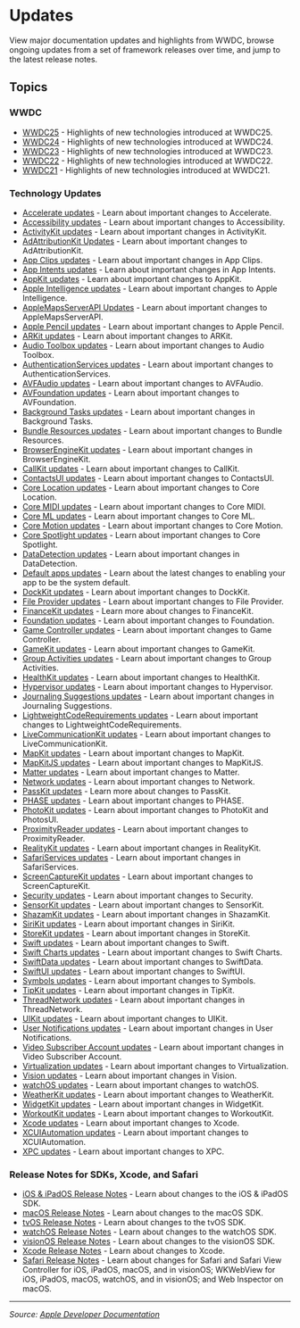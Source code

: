 # Updates

View major documentation updates and highlights from WWDC, browse ongoing updates from a set of framework releases over time, and jump to the latest release notes.

## Topics

### WWDC
- [WWDC25](https://developer.apple.com/documentation/updates/wwdc25) - Highlights of new technologies introduced at WWDC25.
- [WWDC24](https://developer.apple.com/documentation/updates/wwdc24) - Highlights of new technologies introduced at WWDC24.
- [WWDC23](https://developer.apple.com/documentation/updates/wwdc23) - Highlights of new technologies introduced at WWDC23.
- [WWDC22](https://developer.apple.com/documentation/updates/wwdc22) - Highlights of new technologies introduced at WWDC22.
- [WWDC21](https://developer.apple.com/documentation/updates/wwdc21) - Highlights of new technologies introduced at WWDC21.

### Technology Updates
- [Accelerate updates](https://developer.apple.com/documentation/updates/accelerate_updates) - Learn about important changes to Accelerate.
- [Accessibility updates](https://developer.apple.com/documentation/updates/accessibility_updates) - Learn about important changes to Accessibility.
- [ActivityKit updates](https://developer.apple.com/documentation/updates/activitykit_updates) - Learn about important changes in ActivityKit.
- [AdAttributionKit Updates](https://developer.apple.com/documentation/updates/adattributionkit_updates) - Learn about important changes to AdAttributionKit.
- [App Clips updates](https://developer.apple.com/documentation/updates/app_clips_updates) - Learn about important changes in App Clips.
- [App Intents updates](https://developer.apple.com/documentation/updates/app_intents_updates) - Learn about important changes in App Intents.
- [AppKit updates](https://developer.apple.com/documentation/updates/appkit_updates) - Learn about important changes to AppKit.
- [Apple Intelligence updates](https://developer.apple.com/documentation/updates/apple_intelligence_updates) - Learn about important changes to Apple Intelligence.
- [AppleMapsServerAPI Updates](https://developer.apple.com/documentation/updates/applemapsserverapi_updates) - Learn about important changes to AppleMapsServerAPI.
- [Apple Pencil updates](https://developer.apple.com/documentation/updates/apple_pencil_updates) - Learn about important changes to Apple Pencil.
- [ARKit updates](https://developer.apple.com/documentation/updates/arkit_updates) - Learn about important changes to ARKit.
- [Audio Toolbox updates](https://developer.apple.com/documentation/updates/audio_toolbox_updates) - Learn about important changes to Audio Toolbox.
- [AuthenticationServices updates](https://developer.apple.com/documentation/updates/authenticationservices_updates) - Learn about important changes to AuthenticationServices.
- [AVFAudio updates](https://developer.apple.com/documentation/updates/avfaudio_updates) - Learn about important changes to AVFAudio.
- [AVFoundation updates](https://developer.apple.com/documentation/updates/avfoundation_updates) - Learn about important changes to AVFoundation.
- [Background Tasks updates](https://developer.apple.com/documentation/updates/background_tasks_updates) - Learn about important changes in Background Tasks.
- [Bundle Resources updates](https://developer.apple.com/documentation/updates/bundle_resources_updates) - Learn about important changes to Bundle Resources.
- [BrowserEngineKit updates](https://developer.apple.com/documentation/updates/browserenginekit_updates) - Learn about important changes in BrowserEngineKit.
- [CallKit updates](https://developer.apple.com/documentation/updates/callkit_updates) - Learn about important changes to CallKit.
- [ContactsUI updates](https://developer.apple.com/documentation/updates/contactsui_updates) - Learn about important changes to ContactsUI.
- [Core Location updates](https://developer.apple.com/documentation/updates/core_location_updates) - Learn about important changes to Core Location.
- [Core MIDI updates](https://developer.apple.com/documentation/updates/core_midi_updates) - Learn about important changes to Core MIDI.
- [Core ML updates](https://developer.apple.com/documentation/updates/core_ml_updates) - Learn about important changes to Core ML.
- [Core Motion updates](https://developer.apple.com/documentation/updates/core_motion_updates) - Learn about important changes to Core Motion.
- [Core Spotlight updates](https://developer.apple.com/documentation/updates/core_spotlight_updates) - Learn about important changes to Core Spotlight.
- [DataDetection updates](https://developer.apple.com/documentation/updates/datadetection_updates) - Learn about important changes in DataDetection.
- [Default apps updates](https://developer.apple.com/documentation/updates/default_apps_updates) - Learn about the latest changes to enabling your app to be the system default.
- [DockKit updates](https://developer.apple.com/documentation/updates/dockkit_updates) - Learn about important changes to DockKit.
- [File Provider updates](https://developer.apple.com/documentation/updates/file_provider_updates) - Learn about important changes to File Provider.
- [FinanceKit updates](https://developer.apple.com/documentation/updates/financekit_updates) - Learn more about changes to FinanceKit.
- [Foundation updates](https://developer.apple.com/documentation/updates/foundation_updates) - Learn about important changes to Foundation.
- [Game Controller updates](https://developer.apple.com/documentation/updates/game_controller_updates) - Learn about important changes to Game Controller.
- [GameKit updates](https://developer.apple.com/documentation/updates/gamekit_updates) - Learn about important changes to GameKit.
- [Group Activities updates](https://developer.apple.com/documentation/updates/group_activities_updates) - Learn about important changes to Group Activities.
- [HealthKit updates](https://developer.apple.com/documentation/updates/healthkit_updates) - Learn about important changes to HealthKit.
- [Hypervisor updates](https://developer.apple.com/documentation/updates/hypervisor_updates) - Learn about important changes to Hypervisor.
- [Journaling Suggestions updates](https://developer.apple.com/documentation/updates/journaling_suggestions_updates) - Learn about important changes in Journaling Suggestions.
- [LightweightCodeRequirements updates](https://developer.apple.com/documentation/updates/lightweightcoderequirements_updates) - Learn about important changes to LightweightCodeRequirements.
- [LiveCommunicationKit updates](https://developer.apple.com/documentation/updates/livecommunicationkit_updates) - Learn about important changes to LiveCommunicationKit.
- [MapKit updates](https://developer.apple.com/documentation/updates/mapkit_updates) - Learn about important changes to MapKit.
- [MapKitJS updates](https://developer.apple.com/documentation/updates/mapkitjs_updates) - Learn about important changes to MapKitJS.
- [Matter updates](https://developer.apple.com/documentation/updates/matter_updates) - Learn about important changes to Matter.
- [Network updates](https://developer.apple.com/documentation/updates/network_updates) - Learn about important changes to Network.
- [PassKit updates](https://developer.apple.com/documentation/updates/passkit_updates) - Learn more about changes to PassKit.
- [PHASE updates](https://developer.apple.com/documentation/updates/phase_updates) - Learn about important changes to PHASE.
- [PhotoKit updates](https://developer.apple.com/documentation/updates/photokit_updates) - Learn about important changes to PhotoKit and PhotosUI.
- [ProximityReader updates](https://developer.apple.com/documentation/updates/proximityreader_updates) - Learn about important changes to ProximityReader.
- [RealityKit updates](https://developer.apple.com/documentation/updates/realitykit_updates) - Learn about important changes in RealityKit.
- [SafariServices updates](https://developer.apple.com/documentation/updates/safariservices_updates) - Learn about important changes in SafariServices.
- [ScreenCaptureKit updates](https://developer.apple.com/documentation/updates/screencapturekit_updates) - Learn about important changes to ScreenCaptureKit.
- [Security updates](https://developer.apple.com/documentation/updates/security_updates) - Learn about important changes to Security.
- [SensorKit updates](https://developer.apple.com/documentation/updates/sensorkit_updates) - Learn about important changes to SensorKit.
- [ShazamKit updates](https://developer.apple.com/documentation/updates/shazamkit_updates) - Learn about important changes in ShazamKit.
- [SiriKit updates](https://developer.apple.com/documentation/updates/sirikit_updates) - Learn about important changes in SiriKit.
- [StoreKit updates](https://developer.apple.com/documentation/updates/storekit_updates) - Learn about important changes in StoreKit.
- [Swift updates](https://developer.apple.com/documentation/updates/swift_updates) - Learn about important changes to Swift.
- [Swift Charts updates](https://developer.apple.com/documentation/updates/swift_charts_updates) - Learn about important changes to Swift Charts.
- [SwiftData updates](https://developer.apple.com/documentation/updates/swiftdata_updates) - Learn about important changes to SwiftData.
- [SwiftUI updates](https://developer.apple.com/documentation/updates/swiftui_updates) - Learn about important changes to SwiftUI.
- [Symbols updates](https://developer.apple.com/documentation/updates/symbols_updates) - Learn about important changes to Symbols.
- [TipKit updates](https://developer.apple.com/documentation/updates/tipkit_updates) - Learn about important changes in TipKit.
- [ThreadNetwork updates](https://developer.apple.com/documentation/updates/threadnetwork_updates) - Learn about important changes in ThreadNetwork.
- [UIKit updates](https://developer.apple.com/documentation/updates/uikit_updates) - Learn about important changes to UIKit.
- [User Notifications updates](https://developer.apple.com/documentation/updates/user_notifications_updates) - Learn about important changes in User Notifications.
- [Video Subscriber Account updates](https://developer.apple.com/documentation/updates/video_subscriber_account_updates) - Learn about important changes in Video Subscriber Account.
- [Virtualization updates](https://developer.apple.com/documentation/updates/virtualization_updates) - Learn about important changes to Virtualization.
- [Vision updates](https://developer.apple.com/documentation/updates/vision_updates) - Learn about important changes in Vision.
- [watchOS updates](https://developer.apple.com/documentation/updates/watchos_updates) - Learn about important changes to watchOS.
- [WeatherKit updates](https://developer.apple.com/documentation/updates/weatherkit_updates) - Learn about important changes to WeatherKit.
- [WidgetKit updates](https://developer.apple.com/documentation/updates/widgetkit_updates) - Learn about important changes in WidgetKit.
- [WorkoutKit updates](https://developer.apple.com/documentation/updates/workoutkit_updates) - Learn about important changes to WorkoutKit.
- [Xcode updates](https://developer.apple.com/documentation/updates/xcode_updates) - Learn about important changes to Xcode.
- [XCUIAutomation updates](https://developer.apple.com/documentation/updates/xcuiautomation_updates) - Learn about important changes to XCUIAutomation.
- [XPC updates](https://developer.apple.com/documentation/updates/xpc_updates) - Learn about important changes to XPC.

### Release Notes for SDKs, Xcode, and Safari
- [iOS & iPadOS Release Notes](https://developer.apple.com/documentation/updates/ios_ipados_release_notes) - Learn about changes to the iOS & iPadOS SDK.
- [macOS Release Notes](https://developer.apple.com/documentation/updates/macos_release_notes) - Learn about changes to the macOS SDK.
- [tvOS Release Notes](https://developer.apple.com/documentation/updates/tvos_release_notes) - Learn about changes to the tvOS SDK.
- [watchOS Release Notes](https://developer.apple.com/documentation/updates/watchos_release_notes) - Learn about changes to the watchOS SDK.
- [visionOS Release Notes](https://developer.apple.com/documentation/updates/visionos_release_notes) - Learn about changes to the visionOS SDK.
- [Xcode Release Notes](https://developer.apple.com/documentation/updates/xcode_release_notes) - Learn about changes to Xcode.
- [Safari Release Notes](https://developer.apple.com/documentation/updates/safari_release_notes) - Learn about changes for Safari and Safari View Controller for iOS, iPadOS, macOS, and in visionOS; WKWebView for iOS, iPadOS, macOS, watchOS, and in visionOS; and Web Inspector on macOS.

---

*Source: [Apple Developer Documentation](https://developer.apple.com/documentation/Updates)*